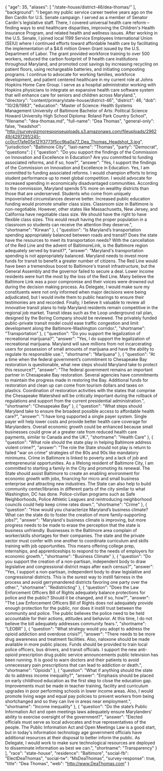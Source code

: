 {
  "age": 35,
  "aliases": [
    "/state-house/district-46/dea-thomas/"
  ],
  "background": "I began my public service career twelve years ago on the Ben Cardin for U.S. Senate campaign. I served as a member of Senator Cardin's legislative staff. There, I covered universal health care reform – finding ways to end healthcare disparities, improving the Children's Health Insurance Program, and related health and wellness issues.   After working in the U.S. Senate, I joined local 1199 Service Employees International Union (SEIU) where I continued efforts toward affordable health care by facilitating the implementation of a $4.6 million Green Grant issued by the U.S. Department of Labor. The grant provided workforce training to over 500 workers, reduced the carbon footprint of 9 health care institutions throughout Maryland, and promoted cost savings by increasing recycling on patient floors, using rechargeable batteries, and initiating composting programs.  I continue to advocate for working families, workforce development, and patient centered healthcare in my current role at Johns Hopkins Home Care Group. I serve as a hospital administrator working with Hopkins physicians to integrate an expansive health care software system that will enhance care for seniors and children across Maryland.",
  "directory": "content/primary/state-house/district-46",
  "district": 46,
  "dob": "10/28/1983",
  "education": "Master of Science: Health Systems Management University of Baltimore  Bachelor of Arts: Political Science Howard University  High School Diploma: Roland Park Country School",
  "filename": "dea-thomas.md",
  "full-name": "Dea Thomas",
  "general-only": false,
  "headshot": "http://surveygizmoresponseuploads.s3.amazonaws.com/fileuploads/296249/4297291/245-cc0ccf7afe05e121f3773f5cc9ba0a77_Dea_Thomas_Headshot_3.jpg",
  "jurisdiction": "Baltimore City",
  "last-name": "Thomas",
  "party": "Democrat",
  "questions": [
    {
      "question": "Do you support the findings of the Commission on Innovation and Excellence in Education? Are you committed to funding associated reforms, and if so, how?",
      "answer": "Yes, I support the findings of the Commission on Innovation and Excellence in Education.  Yes, I am committed to funding associated reforms.  I would champion efforts to bring student performance up to meet global competition.  I would advocate for increased spending in economically disadvantaged communities. According to the commission, Maryland spends 5% more on wealthy districts than those that are underserved.  Students who come from uniquely impoverished circumstances deserve better.  Increased public education funding would promote smaller class sizes.  Classroom size in Baltimore is non-negotiable.  However, other states like Massachusetts, New Jersey, and California have negotiable class size.  We should have the right to have flexible class sizes.  This would result having the proper population in a classroom so students can receive the attention they deserve.",
      "shortname": "Kirwan"
    },
    {
      "question": "Is Maryland’s transportation spending appropriately balanced between roads and transit? Does the state have the resources to meet its transportation needs? With the cancellation of the Red Line and the advent of BaltimoreLink, is the Baltimore region adequately served by transit?",
      "answer": "Maryland's transportation spending is not appropriately balanced.  Maryland needs to invest more funds for transit to benefit a greater number of citizens. The Red Line would have been a tremendous boost to Baltimore's transit infrastructure, but the General Assembly and the governor failed to secure a deal.  Lower income residents were hurt the most by the loss of the Red Line.  Many believe the Baltimore Link was a poor compromise and their voices were drowned out during the decision making process.  As Delegate, I would make sure my constituents were not only informed when major decisions were being adjudicated, but I would invite them to public hearings to ensure their testimonies are and recorded.  Finally, I believe it valuable to review all innovative transit plans to help Maryland residents remain competitive in the regional job market.  Transit ideas such as the Loop underground rail plan, designed by the Boring Company should be reviewed.  The privately funded public-private transit model could ease traffic congestion and limit development along the Baltimore-Washington corridor.",
      "shortname": "Transportation"
    },
    {
      "question": "Do you support the legalization of recreational marijuana?",
      "answer": "Yes, I do support the legalization of recreational marijuana.  Maryland will save millions from not incarcerating users for possession of small amounts of marijuana and have the ability to regulate its responsible use.",
      "shortname": "Marijuana"
    },
    {
      "question": "At a time when the federal government’s commitment to Chesapeake Bay restoration is questionable, what new steps should Maryland take to protect this resource?",
      "answer": "The federal government remains an important partner in Chesapeake Bay restoration.  Several agencies have commitments to maintain the progress made in restoring the Bay.  Additional funds for restoration and clean up can come from tourism dollars and taxes on plastics.  Coordination of restoration activities with the states that comprise the Chesapeake Watershed will be critically important during the rollback of regulations and support from the current presidential administration.",
      "shortname": "Chesapeake Bay"
    },
    {
      "question": "What steps should Maryland take to ensure the broadest possible access to affordable health care?",
      "answer": "I have long supported a single payer system.  Single payer will help lower costs and provide better health care coverage for Marylanders.  Overall economic growth could be enhanced because small businesses could grow at a greater rate from reduced health care payments, similar to Canada and the UK.",
      "shortname": "Health Care"
    },
    {
      "question": "What role should the state play in helping Baltimore address violent crime?",
      "answer": "The role the State should not play is return to failed \"war on crime\" strategies of the 80s and 90s like mandatory minimums.  Crime in Baltimore is linked to poverty and a lack of job and entrepreneurial opportunities.  As a lifelong resident of Baltimore City, I am committed to starting a family in the City and promoting its renewal.    The State should assist Baltimore to create an enabling environment for economic growth with jobs, financing for micro and small business enterprise and attracting new industries.  The State can also help to build community center/libraries in different parts of the city similar to what Washington, DC has done.  Police-civilian programs such as Safe Neighborhoods, Police Athletic Leagues and reintroducing neighborhood councils could help keep crime rates down.",
      "shortname": "Crime"
    },
    {
      "question": "How would you characterize Maryland’s business climate? What can the state do to foster the creation of more family-supporting jobs?",
      "answer": "Maryland's business climate is improving, but more progress needs to be made to erase the perception that the state is business unfriendly.  Businesses in the Baltimore area complain of worker/skills shortages for their companies.  The state and the private sector must confer with one another to coordinate curriculum and skills training with job opportunities.  This means offering college prep, internships, and apprenticeships to respond to the needs of employers for economic growth.",
      "shortname": "Business Climate"
    },
    {
      "question": "Do you support the creation of a non-partisan, independent body to draw legislative and congressional district maps after each census?",
      "answer": "Yes, I support a non-partisan, independent body to draw legislative and congressional districts.  This is the surest way to instill fairness in the process and avoid gerrymandered districts favoring one party over the other.",
      "shortname": "Redistricting"
    },
    {
      "question": "Does the Law Enforcement Officers Bill of Rights adequately balance protections for police and the public? Should it be changed, and if so, how?",
      "answer": "The Law Enforcement Officers Bill of Rights does not adequately provide enough protection for the public, nor does it instill trust between the community and police.  The public believes the police need to be held accountable for their actions, attitudes and behavior.  At this time, I do not believe the bill adequately addresses community fears.",
      "shortname": "LEOBR"
    },
    {
      "question": "What strategy would you adopt to address the opioid addiction and overdose crisis?",
      "answer": "There needs to be more drug awareness and treatment facilities.  Also, naloxone should be made available in more public places.  Funds should be provided to train local police officers, bus drivers, and transit officials.  I support the new anti-opioid prescription drug public service announcements public television has been running.  It is good to warn doctors and their patients to avoid unnecessary pain prescriptions that can lead to addiction or death.",
      "shortname": "Opioids"
    },
    {
      "question": "What if anything should the state do to address income inequality?",
      "answer": "Emphasis should be placed on early childhood education as the first step to close the education gap.  Improvements must be made in teacher training, facility and curriculum upgrades in poor performing schools in lower income areas.  Also, I would promote living wage and equal pay policies to prevent workers from being shortchanged and so they can live in areas near employment.",
      "shortname": "Income inequality"
    },
    {
      "question": "Do the state’s Public Information Act and open meetings laws adequately ensure Marylanders’ ability to exercise oversight of the government?",
      "answer": "Elected officials must serve as local advocates and true representatives of the people.  The Public Information Act and Open Meetings Law is a good start, but in today's information technology age government officials have additional resources at their disposal to better inform the public.  As Delegate, I would work to make sure technological resources are deployed to disseminate information as best we can.",
      "shortname": "Transparency"
    }
  ],
  "race": "state-house",
  "residence": "Baltimore",
  "social-fb": "ElectDeaThomas",
  "social-tw": "MsDeaThomas",
  "survey-response": true,
  "title": "Dea Thomas",
  "web": "http://www.DeaThomas.com"
}
